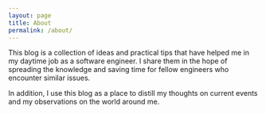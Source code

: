 ```yaml
---
layout: page
title: About
permalink: /about/
---
```


This blog is a collection of ideas and practical tips that have helped me in my
daytime job as a software engineer. I share them in the hope of spreading the
knowledge and saving time for fellow engineers who encounter similar issues.

In addition, I use this blog as a place to distill my thoughts on current events
and my observations on the world around me.
